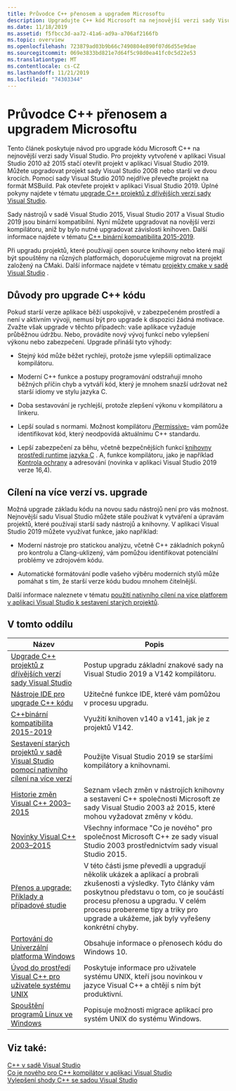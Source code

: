 ```yaml
---
title: Průvodce C++ přenosem a upgradem Microsoftu
description: Upgradujte C++ kód Microsoft na nejnovější verzi sady Visual Studio.
ms.date: 11/18/2019
ms.assetid: f5fbcc3d-aa72-41a6-ad9a-a706af2166fb
ms.topic: overview
ms.openlocfilehash: 723879ad03b9b66c7490804e890f07d6d55e9dae
ms.sourcegitcommit: 069e3833bd821e7d64f5c98d0ea41fc0c5d22e53
ms.translationtype: MT
ms.contentlocale: cs-CZ
ms.lasthandoff: 11/21/2019
ms.locfileid: "74303344"
---
```

# <a name="microsoft-c-porting-and-upgrading-guide"></a>Průvodce C++ přenosem a upgradem Microsoftu

Tento článek poskytuje návod pro upgrade kódu Microsoft C++ na nejnovější verzi sady Visual Studio. Pro projekty vytvořené v aplikaci Visual Studio 2010 až 2015 stačí otevřít projekt v aplikaci Visual Studio 2019. Můžete upgradovat projekt sady Visual Studio 2008 nebo starší ve dvou krocích. Pomocí sady Visual Studio 2010 nejdříve převeďte projekt na formát MSBuild. Pak otevřete projekt v aplikaci Visual Studio 2019. Úplné pokyny najdete v tématu [upgrade C++ projektů z dřívějších verzí sady Visual Studio](upgrading-projects-from-earlier-versions-of-visual-cpp.md).

Sady nástrojů v sadě Visual Studio 2015, Visual Studio 2017 a Visual Studio 2019 jsou binární kompatibilní. Nyní můžete upgradovat na novější verzi kompilátoru, aniž by bylo nutné upgradovat závislosti knihoven. Další informace najdete v tématu [ C++ binární kompatibilita 2015-2019](binary-compat-2015-2017.md).

Při upgradu projektů, které používají open source knihovny nebo které mají být spouštěny na různých platformách, doporučujeme migrovat na projekt založený na CMaki. Další informace najdete v tématu [projekty cmake v sadě Visual Studio](../build/cmake-projects-in-visual-studio.md) .

## <a name="reasons-to-upgrade-c-code"></a>Důvody pro upgrade C++ kódu

Pokud starší verze aplikace běží uspokojivě, v zabezpečeném prostředí a není v aktivním vývoji, nemusí být pro upgrade k dispozici žádná motivace. Zvažte však upgrade v těchto případech: vaše aplikace vyžaduje průběžnou údržbu. Nebo, provádíte nový vývoj funkcí nebo vylepšení výkonu nebo zabezpečení. Upgrade přináší tyto výhody:

- Stejný kód může běžet rychleji, protože jsme vylepšili optimalizace kompilátoru.

- Moderní C++ funkce a postupy programování odstraňují mnoho běžných příčin chyb a vytváří kód, který je mnohem snazší udržovat než starší idiomy ve stylu jazyka C.

- Doba sestavování je rychlejší, protože zlepšení výkonu v kompilátoru a linkeru.

- Lepší soulad s normami. Možnost kompilátoru [/Permissive-](../build/reference/permissive-standards-conformance.md) vám pomůže identifikovat kód, který neodpovídá aktuálnímu C++ standardu.

- Lepší zabezpečení za běhu, včetně bezpečnějších funkcí [knihovny prostředí runtime jazyka C](../c-runtime-library/security-features-in-the-crt.md) . A, funkce kompilátoru, jako je například [Kontrola ochrany](../build/reference/guard-enable-guard-checks.md) a adresování (novinka v aplikaci Visual Studio 2019 verze 16,4).

## <a name="multitargeting-vs-upgrading"></a>Cílení na více verzí vs. upgrade

Možná upgrade základu kódu na novou sadu nástrojů není pro vás možnost. Nejnovější sadu Visual Studio můžete stále používat k vytváření a úpravám projektů, které používají starší sady nástrojů a knihovny. V aplikaci Visual Studio 2019 můžete využívat funkce, jako například:

- Moderní nástroje pro statickou analýzu, včetně C++ základních pokynů pro kontrolu a Clang-uklizený, vám pomůžou identifikovat potenciální problémy ve zdrojovém kódu.

- Automatické formátování podle vašeho výběru moderních stylů může pomáhat s tím, že starší verze kódu budou mnohem čitelnější.

Další informace naleznete v tématu [použití nativního cílení na více platforem v aplikaci Visual Studio k sestavení starých projektů](use-native-multi-targeting.md).

## <a name="in-this-section"></a>V tomto oddílu

|Název|Popis|
|-----------|-----------------|
|[Upgrade C++ projektů z dřívějších verzí sady Visual Studio](upgrading-projects-from-earlier-versions-of-visual-cpp.md)|Postup upgradu základní znakové sady na Visual Studio 2019 a V142 kompilátoru.|
|[Nástroje IDE pro upgrade C++ kódu](ide-tools-for-upgrading-code.md)|Užitečné funkce IDE, které vám pomůžou v procesu upgradu.|
|[C++binární kompatibilita 2015-2019](binary-compat-2015-2017.md)|Využití knihoven v140 a v141, jak je z projektů V142.|
|[Sestavení starých projektů v sadě Visual Studio pomocí nativního cílení na více verzí](use-native-multi-targeting.md)|Použijte Visual Studio 2019 se staršími kompilátory a knihovnami.|
|[Historie změn Visual C++ 2003–2015](visual-cpp-change-history-2003-2015.md)|Seznam všech změn v nástrojích knihovny a sestavení C++ společnosti Microsoft ze sady Visual Studio 2003 až 2015, které mohou vyžadovat změny v kódu.|
|[Novinky Visual C++ 2003–2015](visual-cpp-what-s-new-2003-through-2015.md)|Všechny informace "Co je nového" pro společnost Microsoft C++ ze sady visual Studio 2003 prostřednictvím sady visual Studio 2015.|
|[Přenos a upgrade: Příklady a případové studie](porting-and-upgrading-examples-and-case-studies.md)|V této části jsme převedli a upgradují několik ukázek a aplikací a probrali zkušenosti a výsledky. Tyto články vám poskytnou představu o tom, co je součástí procesu přenosu a upgradu. V celém procesu probereme tipy a triky pro upgrade a ukážeme, jak byly vyřešeny konkrétní chyby.|
|[Portování do Univerzální platforma Windows](porting-to-the-universal-windows-platform-cpp.md)|Obsahuje informace o přenosech kódu do Windows 10.|
|[Úvod do prostředí Visual C++ pro uživatele systému UNIX](introduction-to-visual-cpp-for-unix-users.md)|Poskytuje informace pro uživatele systému UNIX, kteří jsou novinkou v jazyce Visual C++ a chtějí s ním být produktivní.|
|[Spouštění programů Linux ve Windows](porting-from-unix-to-win32.md)|Popisuje možnosti migrace aplikací pro systém UNIX do systému Windows.|

## <a name="see-also"></a>Viz také:

[C++ v sadě Visual Studio](../overview/visual-cpp-in-visual-studio.md)<br/>
[Co je nového pro C++ kompilátor v aplikaci Visual Studio](../overview/what-s-new-for-visual-cpp-in-visual-studio.md)<br/>
[Vylepšení shody C++ se sadou Visual Studio](../overview/cpp-conformance-improvements.md)<br/>
